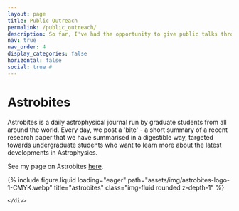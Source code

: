 ```yaml
---
layout: page
title: Public Outreach
permalink: /public_outreach/
description: So far, I've had the opportunity to give public talks through iTelescope.net, with the Durham Unviversity Women in STEM society (DUWIS), and at the Niehls Bohr Institute at the University of Copenhagen. I am also a regular writer at Astrobites - for more details, click below!
nav: true
nav_order: 4
display_categories: false
horizontal: false
social: true # 
---
```


# Astrobites

Astrobites is a daily astrophysical journal run by graduate students from all around the world. Every day, we post a 'bite' - a short summary of a recent research paper that we have summarised in a digestible way, targeted towards undergraduate students who want to learn more about the latest developments in Astrophysics.

See my page on Astrobites [here](https://astrobites.org/author/lrowland/).

<div class="row">
    <div class="col-sm mt-3 mt-md-0">
        {% include figure.liquid loading="eager" path="assets/img/astrobites-logo-1-CMYK.webp" title="astrobites" class="img-fluid rounded z-depth-1" %}
    
    </div>
</div>
